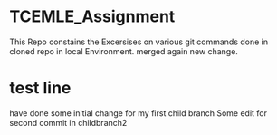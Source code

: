 # TCEMLE_Assignment
This Repo constains the Excersises on various git commands done in cloned repo in local Environment.
merged
again new change.
# test line
have done some initial change for my first child branch
Some edit for second commit in childbranch2
